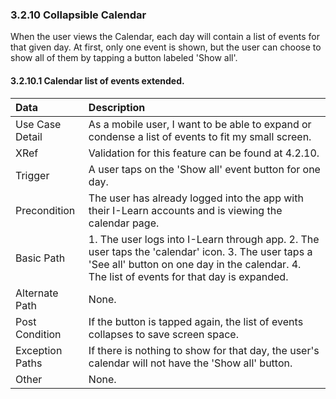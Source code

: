 ### 3.2.10 Collapsible Calendar

When the user views the Calendar, each day will contain a list of events for that given day. At first, only one event is shown, but the user can choose to show all of them by tapping a button labeled 'Show all'.

#### 3.2.10.1 Calendar list of events extended.

| Data          | Description |
|:--------------| :--------------|
|Use Case Detail  | As a mobile user, I want to be able to expand or condense a list of events to fit my small screen. |
|XRef           | Validation for this feature can be found at 4.2.10. |
|Trigger        | A user taps on the 'Show all' event button for one day. |
|Precondition   | The user has already logged into the app with their I-Learn accounts and is viewing the calendar page. |
|Basic Path	    | 1. The user logs into I-Learn through app. 2. The user taps the 'calendar' icon. 3. The user taps a 'See all' button on one day in the calendar. 4. The list of events for that day is expanded. |
|Alternate Path | None. |
|Post Condition	| If the button is tapped again, the list of events collapses to save screen space. |
|Exception Paths| If there is nothing to show for that day, the user's calendar will not have the 'Show all' button. |
|Other		      | None. |
